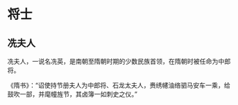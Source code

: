 # 将士

## 冼夫人

冼夫人，一说名冼英，是南朝至隋朝时期的少数民族首领，在隋朝时被任命为中郎将。

《隋书》：“诏使持节册夫人为中郎将、石龙太夫人，赉绣幰油络驷马安车一乘，给鼓吹一部，并麾幢旌节，其卤簿一如刺史之仪。”
